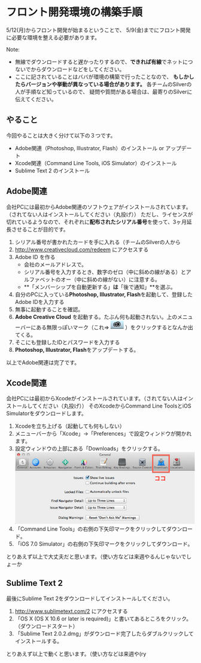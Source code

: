 # フロント開発環境の構築手順
5/12(月)からフロント開発が始まるということで、
5/9(金)までにフロント開発に必要な環境を整える必要があります。

Note: 

+ 無線でダウンロードすると遅かったりするので、**できれば有線**でネットにつないでからダウンロードなどをしてください。
+ ここに記されていることはババが環境の構築で行ったことなので、
**もしかしたらバージョンや挙動が異なっている場合があります。**
各チームのSilverの人が手順など知っているので、
疑問や質問がある場合は、最寄りのSilverに伝えてください。


## やること
今回やることは大きく分けて以下の３つです。

+ Adobe関連（Photoshop, Illustrator, Flash）のインストール or アップデート
+ Xcode関連（Command Line Tools, iOS Simulator）のインストール
+ Sublime Text 2 のインストール


## Adobe関連
会社PCには最初からAdobe関連のソフトウェアがインストールされています。（されてない人はインストールしてください（丸投げ））
ただし、ライセンスが切れているようなので、それぞれに**配布されたシリアル番号**を使って、3ヶ月延長させることが目的です。


1. シリアル番号が書かれたカードを手に入れる（チームのSilverの人から
2. http://www.creativecloud.com/redeem にアクセスする
3. Adobe ID を作る
	+ 会社のメールアドレスで。
	+ シリアル番号を入力するとき、数字のゼロ（中に斜めの線がある）とアルファベットのオー（中に斜めの線がない）に注意する。
	+ **「メンバーシップを自動更新する」**は**「後で通知」**を選ぶ。
4. 自分のPCに入っている**Photoshop, Illustrator, Flash**を起動して、登録したAdobe IDを入力する
5. 無事に起動することを確認。
6. **Adobe Creative Cloud** を起動する。たぶん何も起動されない。上のメニューバーにある無限っぽいマーク（これ⇒ ![](acc.png) ）をクリックするとなんか出てくる。
7. そこにも登録したIDとパスワードを入力する
8. **Photoshop, Illustrator, Flash**をアップデートする。

以上でAdobe関連は完了です。


## Xcode関連

会社PCには最初からXcodeがインストールされています。（されてない人はインストールしてください（丸投げ））
そのXcodeからCommand Line ToolsとiOS Simulatorをダウンロードします。

1. Xcodeを立ち上げる（起動しても何もしない）
2. メニューバーから「Xcode」→「Preferences」で設定ウィンドウが開かれます。
3. 設定ウィンドウの上部にある「Downloads」をクリックする。
	![](xcode-pref.png)
4. 「Command Line Tools」の右側の下矢印マークをクリックしてダウンロード。
5. 「iOS 7.0 Simulator」の右側の下矢印マークをクリックしてダウンロード。

とりあえず以上で大丈夫だと思います。（使い方などは来週やるんじゃないでしょーか

## Sublime Text 2

最後にSublime Text 2をダウンロードしてインストールしてください。

1. http://www.sublimetext.com/2 にアクセスする
2. 「OS X (OS X 10.6 or later is required)」と書いてあるところをクリック。（ダウンロードスタート）
3. 「Sublime Text 2.0.2.dmg」がダウンロード完了したらダブルクリックしてインストールする。

とりあえず以上で動くと思います。（使い方などは来週や(ry








